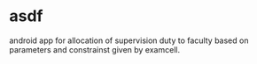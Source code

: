 # asdf
android app for allocation of supervision duty to faculty based on parameters and constrainst given by examcell.
